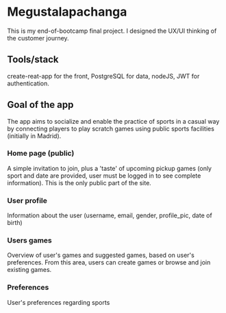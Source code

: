 # Megustalapachanga

This is my end-of-bootcamp final project. I designed the UX/UI thinking of the customer journey.

## Tools/stack
create-reat-app for the front, PostgreSQL for data, nodeJS, JWT for authentication.

## Goal of the app

The app aims to socialize and enable the practice of sports in a casual way by connecting players to play scratch games using public sports facilities (initially in Madrid).

### Home page (public)
A simple invitation to join, plus a 'taste' of upcoming pickup games (only sport and date are provided, user must be logged in to see complete information). 
This is the only public part of the site.

### User profile
Information about the user (username, email, gender, profile_pic, date of birth)

### Users games
Overview of user's games and suggested games, based on user's preferences.
From this area, users can create games or browse and join existing games.

### Preferences
User's preferences regarding sports
